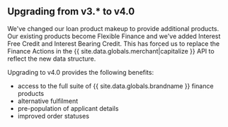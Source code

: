 ## Upgrading from v3.\* to v4.0

We've changed our loan product makeup to provide additional products. Our
existing products become Flexible Finance and we've added Interest Free Credit
and Interest Bearing Credit. This has forced us to replace the Finance Actions
in the {{ site.data.globals.merchant|capitalize }} API to reflect the new data
structure.

Upgrading to v4.0 provides the following benefits:

- access to the full suite of {{ site.data.globals.brandname }} finance products  
- alternative fulfilment
- pre-population of applicant details
- improved order statuses

